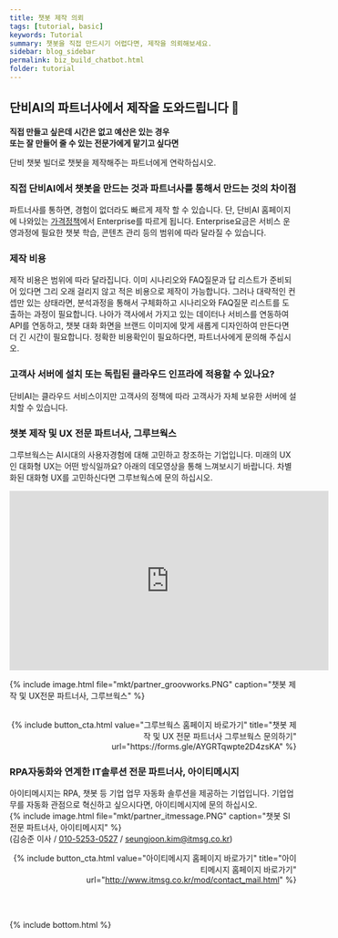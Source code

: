 ```yaml
---
title: 챗봇 제작 의뢰
tags: [tutorial, basic]
keywords: Tutorial
summary: 챗봇을 직접 만드시기 어렵다면, 제작을 의뢰해보세요.
sidebar: blog_sidebar
permalink: biz_build_chatbot.html
folder: tutorial
---
```


## 단비AI의 파트너사에서 제작을 도와드립니다 🚀

<strong> 직접 만들고 싶은데 시간은 없고 예산은 있는 경우 <br>
또는 잘 만들어 줄 수 있는 전문가에게 맡기고 싶다면</strong>

단비 챗봇 빌더로 챗봇을 제작해주는 파트너에게 연락하십시오.

### 직접 단비AI에서 챗봇을 만드는 것과 파트너사를 통해서 만드는 것의 차이점
파트너사를 통하면, 경험이 없더라도 빠르게 제작 할 수 있습니다. 단, 단비AI 홈페이지에 나와있는 [가격정책](https://danbee.ai/pricing.html)에서 Enterprise를 따르게 됩니다. 
Enterprise요금은 서비스 운영과정에 필요한 챗봇 학습, 콘텐츠 관리 등의 범위에 따라 달라질 수 있습니다.

### 제작 비용
제작 비용은 범위에 따라 달라집니다. 이미 시나리오와 FAQ질문과 답 리스트가 준비되어 있다면 그리 오래 걸리지 않고 적은 비용으로 제작이 가능합니다.
그러나 대략적인 컨셉만 있는 상태라면, 분석과정을 통해서 구체화하고 시나리오와 FAQ질문 리스트를 도출하는 과정이 필요합니다.
나아가 객사에서 가지고 있는 데이터나 서비스를 연동하여 API를 연동하고, 챗봇 대화 화면을 브랜드 이미지에 맞게 새롭게 디자인하여 만든다면 더 긴 시간이 필요합니다.
정확한 비용확인이 필요하다면, 파트너사에게 문의해 주십시오.

### 고객사 서버에 설치 또는 독립된 클라우드 인프라에 적용할 수 있나요?
단비AI는 클라우드 서비스이지만 고객사의 정책에 따라 고객사가 자체 보유한 서버에 설치할 수 있습니다. 

### 챗봇 제작 및 UX 전문 파트너사, 그루브웍스
그루브웍스는 AI시대의 사용자경험에 대해 고민하고 창조하는 기업입니다. 미래의 UX인 대화형 UX는 어떤 방식일까요? 아래의 데모영상을 통해 느껴보시기 바랍니다. 차별화된 대화형 UX를 고민하신다면 그루브웍스에 문의 하십시오.

<div class="videowrapper">
<iframe width="560" height="315" src="https://www.youtube.com/embed/9u3QZBeKwTY" frameborder="0" allow="accelerometer; autoplay; clipboard-write; encrypted-media; gyroscope; picture-in-picture" allowfullscreen></iframe>
</div>

{% include image.html file="mkt/partner_groovworks.PNG" caption="챗봇 제작 및 UX전문 파트너사, 그루브웍스" %}  
<div style="text-align:right;">
<br>
{% include button_cta.html value="그루브웍스 홈페이지 바로가기" title="챗봇 제작 및 UX 전문 파트너사 그루브웍스 문의하기" url="https://forms.gle/AYGRTqwpte2D4zsKA" %}
</div>


### RPA자동화와 연계한 IT솔루션 전문 파트너사, 아이티메시지
아이티메시지는 RPA, 챗봇 등 기업 업무 자동화 솔루션을 제공하는 기업입니다. 기업업무를 자동화 관점으로 혁신하고 싶으시다면, 아이티메시지에 문의 하십시오. <br>
{% include image.html file="mkt/partner_itmessage.PNG" caption="챗봇 SI 전문 파트너사, 아이티메시지" %}  
(김승준 이사 / <a href="tel:010-5253-0527">010-5253-0527</a> / <a href="mailto:seungjoon.kim@itmsg.co.kr">seungjoon.kim@itmsg.co.kr</a>)
<div style="text-align:right;">



{% include button_cta.html value="아이티메시지 홈페이지 바로가기" title="아이티메시지 홈페이지 바로가기" url="http://www.itmsg.co.kr/mod/contact_mail.html" %}
</div>
<br>
<br>




{% include bottom.html %}
